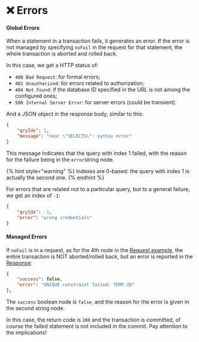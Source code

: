 # ❌ Errors

#### Global Errors

When a statement in a transaction fails, it generates an error. If the error is not managed by specifying `noFail` in the request for that statement, the whole transaction is aborted and rolled back.

In this case, we get a HTTP status of:

* `400 Bad Request`: for formal errors;
* `401 Unauthorized`: for errors related to authorization;
* `404 Not Found`: if the database ID specified in the URL is not among the configured ones;
* `500 Internal Server Error`: for server errors (could be transient).

And a JSON object in the response body, similar to this:

```json
{
    "qryIdx": 1,
    "message": "near \"SELECTS\": syntax error"
}
```

This message indicates that the query with index 1 failed, with the reason for the failure being in the `error`string node.

{% hint style="warning" %}
Indexes are 0-based: the query with index 1 is actually the second one.
{% endhint %}

For errors that are related not to a particular query, but to a general failure, we get an index of `-1`:

```json
{
    "qryIdx": -1,
    "error": "wrong credentials"
}
```

#### Managed Errors

If `noFail` is in a request, as for the 4th node in the [Request example](requests.md), the entire transaction is NOT aborted/rolled back, but an error is reported in the [Response](responses.md#non-blocking-error):

```json
{
    "success": false,
    "error": "UNIQUE constraint failed: TEMP.ID"
},
```

The `success` boolean node is `false`, and the reason for the error is given in the second string node.

In this case, the return code is `200` and the transaction is committed, of course the failed statement is not included in the commit. Pay attention to the implications!
